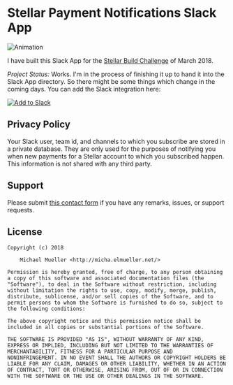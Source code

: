 # Stellar Payment Notifications Slack App

![Animation](https://github.com/cmichi/stellar-slack-subscriptions/raw/master/images/animation.gif)

I have built this Slack App for the [Stellar Build Challenge](https://www.stellar.org/lumens/build/)
of March 2018.

_Project Status:_ Works. I'm in the process of finishing it
up to hand it into the Slack App directory. So there might
be some things which change in the coming days. You can add
the Slack integration here:

[![Add to Slack](https://platform.slack-edge.com/img/add_to_slack.png)](https://slack.com/oauth/authorize?client_id=308656001463.308680541383&scope=commands,chat:write:bot,bot)


## Privacy Policy

Your Slack user, team id, and channels to which you subscribe are stored in a
private database. They are only used for the purposes of notifying you when
new payments for a Stellar account to which you subscribed happen.
This information is not shared with any third party.


## Support

Please submit [this contact form](http://micha.elmueller.net/contact/) if you
have any remarks, issues, or support requests.


## License

	Copyright (c) 2018

		Michael Mueller <http://micha.elmueller.net/>

	Permission is hereby granted, free of charge, to any person obtaining
	a copy of this software and associated documentation files (the
	"Software"), to deal in the Software without restriction, including
	without limitation the rights to use, copy, modify, merge, publish,
	distribute, sublicense, and/or sell copies of the Software, and to
	permit persons to whom the Software is furnished to do so, subject to
	the following conditions:

	The above copyright notice and this permission notice shall be
	included in all copies or substantial portions of the Software.

	THE SOFTWARE IS PROVIDED "AS IS", WITHOUT WARRANTY OF ANY KIND,
	EXPRESS OR IMPLIED, INCLUDING BUT NOT LIMITED TO THE WARRANTIES OF
	MERCHANTABILITY, FITNESS FOR A PARTICULAR PURPOSE AND
	NONINFRINGEMENT. IN NO EVENT SHALL THE AUTHORS OR COPYRIGHT HOLDERS BE
	LIABLE FOR ANY CLAIM, DAMAGES OR OTHER LIABILITY, WHETHER IN AN ACTION
	OF CONTRACT, TORT OR OTHERWISE, ARISING FROM, OUT OF OR IN CONNECTION
	WITH THE SOFTWARE OR THE USE OR OTHER DEALINGS IN THE SOFTWARE.
